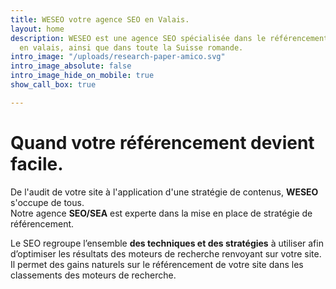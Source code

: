 ```yaml
---
title: WESEO votre agence SEO en Valais.
layout: home
description: WESEO est une agence SEO spécialisée dans le référencement de site internet
  en valais, ainsi que dans toute la Suisse romande.
intro_image: "/uploads/research-paper-amico.svg"
intro_image_absolute: false
intro_image_hide_on_mobile: true
show_call_box: true

---
```

# Quand votre référencement devient facile.

De l'audit de votre site à l'application d'une stratégie de contenus, **WESEO** s'occupe de tous.  
Notre agence **SEO/SEA** est experte dans la mise en place de stratégie de référencement.

Le SEO regroupe l’ensemble **des techniques et des stratégies** à utiliser afin d’optimiser les résultats des moteurs de recherche renvoyant sur votre site. Il permet des gains naturels sur le référencement de votre site dans les classements des moteurs de recherche.